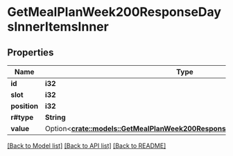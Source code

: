 # GetMealPlanWeek200ResponseDaysInnerItemsInner

## Properties

Name | Type | Description | Notes
------------ | ------------- | ------------- | -------------
**id** | **i32** |  | 
**slot** | **i32** |  | 
**position** | **i32** |  | 
**r#type** | **String** |  | 
**value** | Option<[**crate::models::GetMealPlanWeek200ResponseDaysInnerItemsInnerValue**](getMealPlanWeek_200_response_days_inner_items_inner_value.md)> |  | [optional]

[[Back to Model list]](../README.md#documentation-for-models) [[Back to API list]](../README.md#documentation-for-api-endpoints) [[Back to README]](../README.md)


